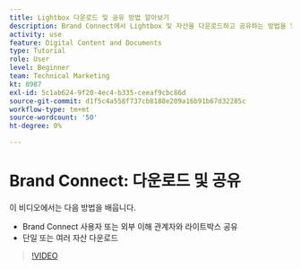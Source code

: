 ```yaml
---
title: Lightbox 다운로드 및 공유 방법 알아보기
description: Brand Connect에서 Lightbox 및 자산을 다운로드하고 공유하는 방법을 알아봅니다. [!UICONTROL Workfront DAM].
activity: use
feature: Digital Content and Documents
type: Tutorial
role: User
level: Beginner
team: Technical Marketing
kt: 8987
exl-id: 5c1ab624-9f20-4ec4-b335-ceeaf9cbc86d
source-git-commit: d1f5c4a558f737cb8188e209a16b91b67d32285c
workflow-type: tm+mt
source-wordcount: '50'
ht-degree: 0%

---
```


# Brand Connect: 다운로드 및 공유

이 비디오에서는 다음 방법을 배웁니다.

* Brand Connect 사용자 또는 외부 이해 관계자와 라이트박스 공유
* 단일 또는 여러 자산 다운로드

>[!VIDEO](https://video.tv.adobe.com/v/335249/?quality=12)

